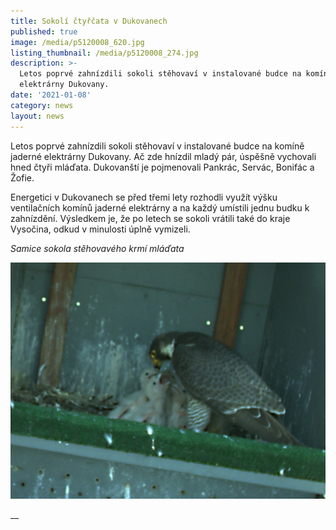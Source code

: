 ```yaml
---
title: Sokolí čtyřčata v Dukovanech
published: true
image: /media/p5120008_620.jpg
listing_thumbnail: /media/p5120008_274.jpg
description: >-
  Letos poprvé zahnízdili sokoli stěhovaví v instalované budce na komíně jaderné
  elektrárny Dukovany.
date: '2021-01-08'
category: news
layout: news
---
```



Letos poprvé zahnízdili sokoli stěhovaví v instalované budce na komíně jaderné elektrárny Dukovany. Ač zde hnízdil mladý pár, úspěšně vychovali hned čtyři mláďata. Dukovanští je pojmenovali Pankrác, Servác, Bonifác a Žofie.



Energetici v Dukovanech se před třemi lety rozhodli využít výšku ventilačních komínů jaderné elektrárny a na každý umístili jednu budku k zahnízdění. Výsledkem je, že po letech se sokoli vrátili také do kraje Vysočina, odkud v minulosti úplně vymizeli.



_Samice sokola stěhovavého krmí mláďata_

![](/media/img_1341_v.jpg)

__
